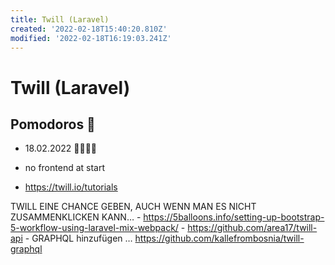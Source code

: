 ```yaml
---
title: Twill (Laravel)
created: '2022-02-18T15:40:20.810Z'
modified: '2022-02-18T16:19:03.241Z'
---
```


# Twill (Laravel)

## Pomodoros 🍅

- 18.02.2022 🍅🍅🍅🍅

- no frontend at start

- https://twill.io/tutorials

TWILL EINE CHANCE GEBEN, AUCH WENN MAN ES NICHT ZUSAMMENKLICKEN KANN…
	- https://5balloons.info/setting-up-bootstrap-5-workflow-using-laravel-mix-webpack/
 	- https://github.com/area17/twill-api
	- GRAPHQL hinzufügen … https://github.com/kallefrombosnia/twill-graphql

  
